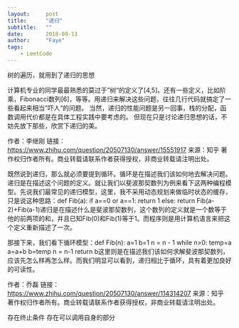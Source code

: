 ```yaml
---
layout:     post
title:      "递归"
subtitle:   ""
date:       2018-09-13
author:     "Faye"
tags:
    - LeetCode
---
```


树的遍历，就用到了递归的思想


计算机专业的同学最最熟悉的莫过于”树“的定义了[4,5]。还有一些定义，比如阶乘，Fibonacci数列[6]，等等。用递归来解决这些问题，往往几行代码就搞定了一些看起来相当”吓人“的问题。 当然，递归的性能问题是另一回事，栈的分配，函数调用代价都是在具体工程实践中要考虑的。 但现在只是讨论递归思想的话，不妨先放下那些，欣赏下递归的美。

作者：李继刚
链接：https://www.zhihu.com/question/20507130/answer/15551917
来源：知乎
著作权归作者所有。商业转载请联系作者获得授权，非商业转载请注明出处。


既然说到递归，那么就必须要提到循环。循环是在描述我们该如何地去解决问题。递归是在描述这个问题的定义。就让我们以斐波那契数列为例来看下这两种编程模型。先说我们最常见的递归模型，这里，我不采用动态规划来做临时状态的缓存，只是说这种思路：def Fib(a): 
    if a==0 or a==1: 
        return 1 
    else: 
        return Fib(a-2)+Fib(a-1)递归是在描述什么是斐波那契数列，这个数列的定义就是一个数等于他的前两项的和，并且已知Fib(0)和Fib(1)等于1。而程序则是用计算机语言来把这个定义重新描述了一次。


那接下来，我们看下循环模型：def Fib(n): 
    a=1 
    b=1 
    n = n - 1 
    while n>0: 
        temp=a 
        a=a+b 
        b=temp 
        n = n-1 
    return b这里则是在描述我们该如何求解斐波那契数列，应该先怎么样再怎么样。而我们明显可以看到，递归相比于循环，具有着更加良好的可读性。

作者：乔磊
链接：https://www.zhihu.com/question/20507130/answer/114314207
来源：知乎
著作权归作者所有。商业转载请联系作者获得授权，非商业转载请注明出处。



存在终止条件
存在可以调用自身的部分
